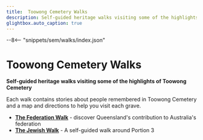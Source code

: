 ```yaml
---
title:  Toowong Cemetery Walks
description: Self-guided heritage walks visiting some of the highlights of Toowong Cemetery
glightbox.auto_caption: true  
---
```


--8<-- "snippets/sem/walks/index.json"


# Toowong Cemetery Walks

**Self-guided heritage walks visiting some of the highlights of Toowong Cemetery**

<!--
<figure markdown>
  ![State Library of Queensland's reading room, Brisbane, 1902](../assets/slq-reading-room-1902-16x9.jpg){  class="full-width" }
  <figcaption markdown>[State Library of Queensland's reading room, Brisbane, 1902](http://onesearch.slq.qld.gov.au/permalink/f/1upgmng/slq_alma21298102690002061) - State Library of Queensland. Cropped.</figcaption>
</figure>

-->

Each walk contains stories about people remembered in Toowong Cemetery and a map and directions to help you visit each grave.

<!--
- **[Dr. Lilian Cooper walk](lilian-cooper-walk.md)** - uncover the history along Lilian Cooper Drive
- **[Mount Blackall walk](mount-blackall-walk.md)** - explore some of the highlights on Mount Blackall
-->
 
- **[The Federation Walk][federation-walk]** -  discover Queensland's contribution to Australia's federation
- **[The Jewish Walk][jewish]** - A self-guided walk around Portion 3

<!-- links to pages or pdfs -->

[federation-walk]: federation-walk.md
[jewish]: jewish-walk.md
